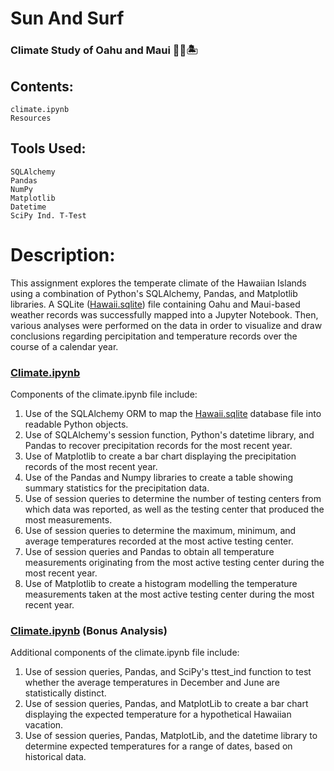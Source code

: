 # Sun And Surf
### Climate Study of Oahu and Maui 🏄🏼🏝


## Contents:
    climate.ipynb
    Resources

## Tools Used:
    SQLAlchemy
    Pandas
    NumPy
    Matplotlib
    Datetime
    SciPy Ind. T-Test

# Description:

This assignment explores the temperate climate of the Hawaiian Islands using a combination of Python's SQLAlchemy, Pandas, and Matplotlib libraries. A SQLite ([Hawaii.sqlite](https://github.com/blhawkins/SunAndSurf/blob/master/Resources/hawaii.sqlite)) file containing Oahu and Maui-based weather records was successfully mapped into a Jupyter Notebook. Then, various analyses were performed on the data in order to visualize and draw conclusions regarding percipitation and temperature records over the course of a calendar year.

### [Climate.ipynb](https://github.com/blhawkins/SunAndSurf/blob/master/climate.ipynb)
Components of the climate.ipynb file include:
1. Use of the SQLAlchemy ORM to map the [Hawaii.sqlite](https://github.com/blhawkins/SunAndSurf/blob/master/Resources/hawaii.sqlite) database file into readable Python objects.
2. Use of SQLAlchemy's session function, Python's datetime library, and Pandas to recover precipitation records for the most recent year.
3. Use of Matplotlib to create a bar chart displaying the precipitation records of the most recent year.
4. Use of the Pandas and Numpy libraries to create a table showing summary statistics for the precipitation data.
5. Use of session queries to determine the number of testing centers from which data was reported, as well as the testing center that produced the most measurements. 
6. Use of session queries to determine the maximum, minimum, and average temperatures recorded at the most active testing center.
7. Use of session queries and Pandas to obtain all temperature measurements originating from the most active testing center during the most recent year.
8. Use of Matplotlib to create a histogram modelling the temperature measurements taken at the most active testing center during the most recent year.

### [Climate.ipynb](https://github.com/blhawkins/SunAndSurf/blob/master/climate.ipynb) (Bonus Analysis)
Additional components of the climate.ipynb file include:
1. Use of session queries, Pandas, and SciPy's ttest_ind function to test whether the average temperatures in December and June are statistically distinct.
2. Use of session queries, Pandas, and MatplotLib to create a bar chart displaying the expected temperature for a hypothetical Hawaiian vacation.
3. Use of session queries, Pandas, MatplotLib, and the datetime library to determine expected temperatures for a range of dates, based on historical data.